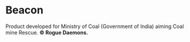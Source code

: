 # Beacon
Product developed for Ministry of Coal (Government of India) aiming Coal mine Rescue. **© Rogue Daemons.** 
